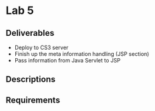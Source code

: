 # Lab 5

## Deliverables

* Deploy to CS3 server
* Finish up the meta information handling (JSP section)
* Pass information from Java Servlet to JSP

## Descriptions

## Requirements

